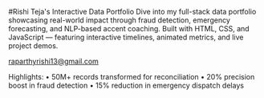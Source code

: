 #Rishi Teja's Interactive Data Portfolio
Dive into my full-stack data portfolio showcasing real-world impact through fraud detection, emergency forecasting, and NLP-based accent coaching. Built with HTML, CSS, and JavaScript — featuring interactive timelines, animated metrics, and live project demos.

raparthyrishi13@gmail.com

Highlights:
• 50M+ records transformed for reconciliation
• 20% precision boost in fraud detection
• 15% reduction in emergency dispatch delays
